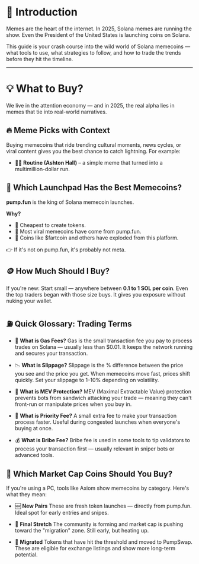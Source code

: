 # 🧠 **Introduction**

Memes are the heart of the internet.
In 2025, Solana memes are running the show.
Even the President of the United States is launching coins on Solana.

This guide is your crash course into the wild world of Solana memecoins — what tools to use, what strategies to follow, and how to trade the trends before they hit the timeline.

---

# 💡 **What to Buy?**
We live in the attention economy — and in 2025, the real alpha lies in memes that tie into real-world narratives.

## 🔥 Meme Picks with Context
Buying memecoins that ride trending cultural moments, news cycles, or viral content gives you the best chance to catch lightning.
For example:

- 🧔‍♂️ **Routine (Ashton Hall)** – a simple meme that turned into a multimillion-dollar run.

## 🚀 **Which Launchpad Has the Best Memecoins?**
**pump.fun** is the king of Solana memecoin launches.

**Why?**

- 🧨 Cheapest to create tokens.
- 🌊 Most viral memecoins have come from pump.fun.
- 💨 Coins like $fartcoin and others have exploded from this platform.

👉 If it's not on pump.fun, it's probably not meta.

## 🪙 **How Much Should I Buy?**
If you're new:
Start small — anywhere between **0.1 to 1 SOL per coin**.
Even the top traders began with those size buys.
It gives you exposure without nuking your wallet.

## ⛽️ **Quick Glossary: Trading Terms**

- 🤖 **What is Gas Fees?**
  Gas is the small transaction fee you pay to process trades on Solana — usually less than $0.01. It keeps the network running and secures your transaction.

- 📉 **What is Slippage?**
  Slippage is the % difference between the price you see and the price you get.
  When memecoins move fast, prices shift quickly. Set your slippage to 1–10% depending on volatility.

- 🧢 **What is MEV Protection?**
  MEV (Maximal Extractable Value) protection prevents bots from sandwich attacking your trade — meaning they can't front-run or manipulate prices when you buy in.

- 🔺 **What is Priority Fee?**
  A small extra fee to make your transaction process faster.
  Useful during congested launches when everyone's buying at once.

- 💰 **What is Bribe Fee?**
  Bribe fee is used in some tools to tip validators to process your transaction first — usually relevant in sniper bots or advanced tools.

## 🧭 **Which Market Cap Coins Should You Buy?**
If you're using a PC, tools like Axiom show memecoins by category. Here's what they mean:

- 🆕 **New Pairs**
  These are fresh token launches — directly from pump.fun.
  Ideal spot for early entries and snipes.

- 🧠 **Final Stretch**
  The community is forming and market cap is pushing toward the "migration" zone.
  Still early, but heating up.

- 🔁 **Migrated**
  Tokens that have hit the threshold and moved to PumpSwap.
  These are eligible for exchange listings and show more long-term potential.